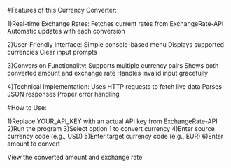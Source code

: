 #Features of this Currency Converter:

1)Real-time Exchange Rates:
  Fetches current rates from ExchangeRate-API
  Automatic updates with each conversion

2)User-Friendly Interface:
  Simple console-based menu
  Displays supported currencies
  Clear input prompts

3)Conversion Functionality:
  Supports multiple currency pairs
  Shows both converted amount and exchange rate
  Handles invalid input gracefully

4)Technical Implementation:
  Uses HTTP requests to fetch live data
  Parses JSON responses
  Proper error handling

#How to Use:

1)Replace YOUR_API_KEY with an actual API key from ExchangeRate-API
2)Run the program
3)Select option 1 to convert currency
4)Enter source currency code (e.g., USD)
5)Enter target currency code (e.g., EUR)
6)Enter amount to convert

View the converted amount and exchange rate
